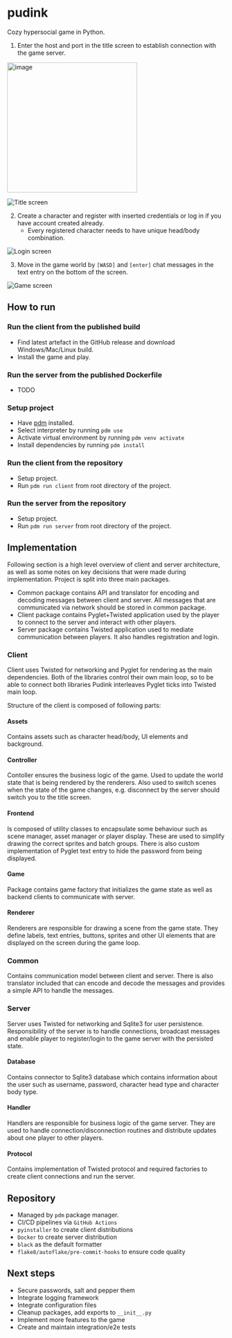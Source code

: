 # pudink
Cozy hypersocial game in Python.

1. Enter the host and port in the title screen to establish connection with the game server.

<img src="/images/title.png" alt="image" width="300" height="auto">

![Title screen](/images/title.png)


2. Create a character and register with inserted credentials or log in if you have account created already.
    - Every registered character needs to have unique head/body combination.

![Login screen](/images/login.png)

3. Move in the game world by ```[WASD]``` and ```[enter]``` chat messages in the text entry on the bottom of the screen.

![Game screen](/images/gameplay.png)

## How to run

### Run the client from the published build
- Find latest artefact in the GitHub release and download Windows/Mac/Linux build.
- Install the game and play.

### Run the server from the published Dockerfile
- TODO

### Setup project
- Have [pdm](https://pdm-project.org/en/latest/) installed.
- Select interpreter by running ```pdm use```
- Activate virtual environment by running ```pdm venv activate```
- Install dependencies by running ```pdm install```

### Run the client from the repository
- Setup project.
- Run ```pdm run client``` from root directory of the project.

### Run the server from the repository
- Setup project.
- Run ```pdm run server``` from root directory of the project.

## Implementation
Following section is a high level overview of client and server architecture, as well as some notes on key decisions that were made during implementation.
Project is split into three main packages.
- Common package contains API and translator for encoding and decoding messages between client and server. All messages that are communicated via network should be stored in common package.
- Client package contains Pyglet+Twisted application used by the player to connect to the server and interact with other players.
- Server package contains Twisted application used to mediate communication between players. It also handles registration and login.


### Client
Client uses Twisted for networking and Pyglet for rendering as the main dependencies. Both of the libraries control their own main loop,
so to be able to connect both libraries Pudink interleaves Pyglet ticks into Twisted main loop.

Structure of the client is composed of following parts:
#### Assets
Contains assets such as character head/body, UI elements and background.

#### Controller
Contoller ensures the business logic of the game. Used to update the world state that is being rendered by the renderers.
Also used to switch scenes when the state of the game changes, e.g. disconnect by the server should switch you to the title screen.

#### Frontend
Is composed of utility classes to encapsulate some behaviour such as scene manager, asset manager or player display.
These are used to simplify drawing the correct sprites and batch groups. There is also custom implementation of Pyglet text entry to hide the password from being displayed.

#### Game
Package contains game factory that initializes the game state as well as backend clients to communicate with server.

#### Renderer
Renderers are responsible for drawing a scene from the game state.
They define labels, text entries, buttons, sprites and other UI elements that are displayed on the screen during the game loop.

### Common
Contains communication model between client and server. There is also translator included that can encode and decode the messages and provides a simple API to handle the messages.

### Server
Server uses Twisted for networking and Sqlite3 for user persistence.
Responsibility of the server is to handle connections, broadcast messages and enable player to register/login to the game server with the persisted state.

#### Database
Contains connector to Sqlite3 database which contains information about the user such as username, password, character head type and character body type.

#### Handler
Handlers are responsible for business logic of the game server. They are used to handle connection/disconnection routines and distribute updates about one player to other players.

#### Protocol
Contains implementation of Twisted protocol and required factories to create client connections and run the server.

## Repository
- Managed by ```pdm``` package manager.
- CI/CD pipelines via ```GitHub Actions```
- ```pyinstaller``` to create client distributions
- ```Docker``` to create server distribution
- ```black``` as the default formatter
- ```flake8/autoflake/pre-commit-hooks``` to ensure code quality

## Next steps
- Secure passwords, salt and pepper them
- Integrate logging framework
- Integrate configuration files
- Cleanup packages, add exports to ```__init__.py```
- Implement more features to the game
- Create and maintain integration/e2e tests
